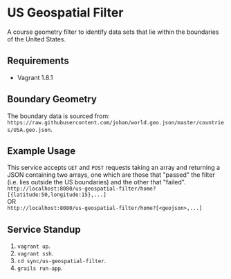# US Geospatial Filter
A course geometry filter to identify data sets that lie within the boundaries of the United States.


## Requirements
* Vagrant 1.8.1

## Boundary Geometry
The boundary data is sourced from: `https://raw.githubusercontent.com/johan/world.geo.json/master/countries/USA.geo.json`.


## Example Usage
This service accepts `GET` and `POST` requests taking an array and returning a JSON containing two arrays, one which are those that "passed" the filter (i.e. lies outside the US boundaries) and the other that "failed". <br>
`http://localhost:8080/us-geospatial-filter/home?[{latitude:50,longitude:15},...]` 
<br> OR <br>
`http://localhost:8080/us-geospatial-filter/home?[<geojson>,...]`


## Service Standup
1. `vagrant up`.
2. `vagrant ssh`.
3. `cd sync/us-geospatial-filter`.
4. `grails run-app`.

